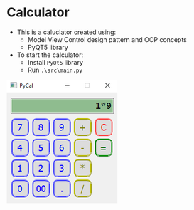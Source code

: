 # Calculator

* This is a caluclator created using:
    * Model View Control design pattern and OOP concepts
    * PyQT5 library
* To start the calculator:
  * Install `PyQt5` library
  * Run `.\src\main.py`
  
![calculator_UI](.\src\calculator_screenshot.png)

